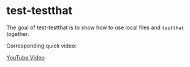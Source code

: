
# test-testthat

<!-- badges: start -->
<!-- badges: end -->

The goal of test-testthat is to show how to use local files and `testthat` together.

Corresponding quick video:

[YouTube Video](https://www.youtube.com/embed/rhMjSv0zh18)
